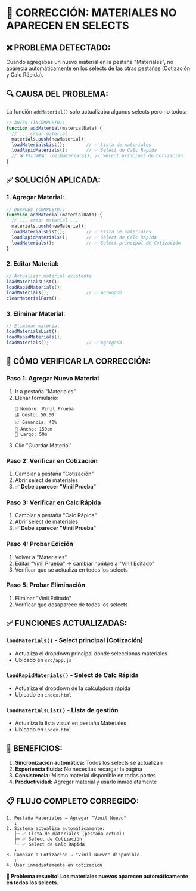 # 🔧 **CORRECCIÓN: MATERIALES NO APARECEN EN SELECTS**

## ❌ **PROBLEMA DETECTADO:**

Cuando agregabas un nuevo material en la pestaña "Materiales", no aparecía automáticamente en los selects de las otras pestañas (Cotización y Calc Rápida).

## 🔍 **CAUSA DEL PROBLEMA:**

La función `addMaterial()` solo actualizaba algunos selects pero no todos:

```javascript
// ANTES (INCOMPLETO):
function addMaterial(materialData) {
  // ... crear material ...
  materials.push(newMaterial);
  loadMaterialsList();        // ✅ Lista de materiales
  loadRapidMaterials();       // ✅ Select de Calc Rápida
  // ❌ FALTABA: loadMaterials(); // Select principal de Cotización
}
```

## ✅ **SOLUCIÓN APLICADA:**

### **1. Agregar Material:**
```javascript
// DESPUÉS (COMPLETO):
function addMaterial(materialData) {
  // ... crear material ...
  materials.push(newMaterial);
  loadMaterialsList();        // ✅ Lista de materiales
  loadRapidMaterials();       // ✅ Select de Calc Rápida  
  loadMaterials();            // ✅ Select principal de Cotización
}
```

### **2. Editar Material:**
```javascript
// Actualizar material existente
loadMaterialsList();
loadRapidMaterials();
loadMaterials();              // ✅ Agregado
clearMaterialForm();
```

### **3. Eliminar Material:**
```javascript
// Eliminar material
loadMaterialsList();
loadRapidMaterials();
loadMaterials();              // ✅ Agregado
```

## 🧪 **CÓMO VERIFICAR LA CORRECCIÓN:**

### **Paso 1: Agregar Nuevo Material**
1. Ir a pestaña "Materiales"
2. Llenar formulario:
   ```
   📝 Nombre: Vinil Prueba
   💰 Costo: 50.00
   📈 Ganancia: 40%
   📏 Ancho: 150cm
   📏 Largo: 50m
   ```
3. Clic "Guardar Material"

### **Paso 2: Verificar en Cotización**
1. Cambiar a pestaña "Cotización"
2. Abrir select de materiales
3. ✅ **Debe aparecer "Vinil Prueba"**

### **Paso 3: Verificar en Calc Rápida**
1. Cambiar a pestaña "Calc Rápida"
2. Abrir select de materiales
3. ✅ **Debe aparecer "Vinil Prueba"**

### **Paso 4: Probar Edición**
1. Volver a "Materiales"
2. Editar "Vinil Prueba" → cambiar nombre a "Vinil Editado"
3. Verificar que se actualiza en todos los selects

### **Paso 5: Probar Eliminación**
1. Eliminar "Vinil Editado"
2. Verificar que desaparece de todos los selects

## ✅ **FUNCIONES ACTUALIZADAS:**

### **`loadMaterials()`** - Select principal (Cotización)
- Actualiza el dropdown principal donde seleccionas materiales
- Ubicado en `src/app.js`

### **`loadRapidMaterials()`** - Select de Calc Rápida
- Actualiza el dropdown de la calculadora rápida
- Ubicado en `index.html`

### **`loadMaterialsList()`** - Lista de gestión
- Actualiza la lista visual en pestaña Materiales
- Ubicado en `index.html`

## 🎯 **BENEFICIOS:**

1. **Sincronización automática:** Todos los selects se actualizan
2. **Experiencia fluida:** No necesitas recargar la página
3. **Consistencia:** Mismo material disponible en todas partes
4. **Productividad:** Agregar material y usarlo inmediatamente

## 📋 **FLUJO COMPLETO CORREGIDO:**

```
1. Pestaña Materiales → Agregar "Vinil Nuevo"
   ↓
2. Sistema actualiza automáticamente:
   ├─ ✅ Lista de materiales (pestaña actual)
   ├─ ✅ Select de Cotización
   └─ ✅ Select de Calc Rápida
   ↓
3. Cambiar a Cotización → "Vinil Nuevo" disponible
   ↓
4. Usar inmediatamente en cotización
```

**🎉 Problema resuelto! Los materiales nuevos aparecen automáticamente en todos los selects.**
